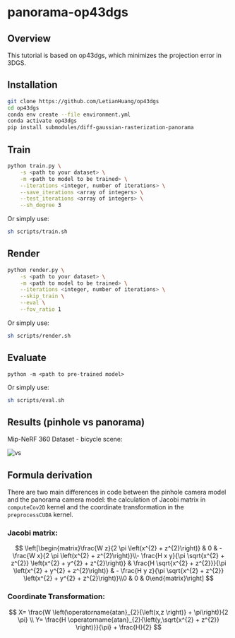 # panorama-op43dgs

## Overview

This tutorial is based on op43dgs, which minimizes the projection error in 3DGS.

## Installation

```sh
git clone https://github.com/LetianHuang/op43dgs
cd op43dgs
conda env create --file environment.yml
conda activate op43dgs
pip install submodules/diff-gaussian-rasterization-panorama
```

## Train

```sh
python train.py \
    -s <path to your dataset> \
    -m <path to model to be trained> \
    --iterations <integer, number of iterations> \
    --save_iterations <array of integers> \
    --test_iterations <array of integers> \
    --sh_degree 3
```

Or simply use:

```sh
sh scripts/train.sh
```

## Render

```sh
python render.py \
    -s <path to your dataset> \
    -m <path to model to be trained> \
    --iterations <integer, number of iterations> \
    --skip_train \
    --eval \
    --fov_ratio 1
```

Or simply use:

```sh
sh scripts/render.sh
```

## Evaluate

```
python -m <path to pre-trained model>
```

Or simply use:

```sh
sh scripts/eval.sh
```

## Results (pinhole vs panorama)

Mip-NeRF 360 Dataset - bicycle scene:

![vs](C:\Users\13040\Desktop\vs.png)

## Formula derivation

There are two main differences in code between the pinhole camera model and the panorama camera model: the calculation of Jacobi matrix in `computeCov2D` kernel and the coordinate transformation in the `preprocessCUDA` kernel.

### Jacobi matrix:

$$
\left[\begin{matrix}\frac{W z}{2 \pi \left(x^{2} + z^{2}\right)} & 0 & - \frac{W x}{2 \pi \left(x^{2} + z^{2}\right)}\\- \frac{H x y}{\pi \sqrt{x^{2} + z^{2}} \left(x^{2} + y^{2} + z^{2}\right)} & \frac{H \sqrt{x^{2} + z^{2}}}{\pi \left(x^{2} + y^{2} + z^{2}\right)} & - \frac{H y z}{\pi \sqrt{x^{2} + z^{2}} \left(x^{2} + y^{2} + z^{2}\right)}\\0 & 0 & 0\end{matrix}\right]
$$

### Coordinate Transformation:

$$
X= \frac{W \left(\operatorname{atan}_{2}{\left(x,z \right)} + \pi\right)}{2 \pi} \\
Y= \frac{H \operatorname{atan}_{2}{\left(y,\sqrt{x^{2} + z^{2}} \right)}}{\pi} + \frac{H}{2}
$$

